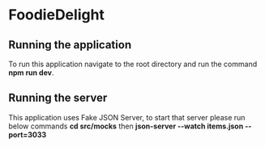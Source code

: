 # FoodieDelight
## Running the application
To run this application navigate to the root directory and run the command **npm run dev**.
## Running the server
This application uses Fake JSON Server, to start that server please run below commands
      **cd src/mocks**
      then **json-server --watch items.json --port=3033**

